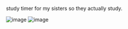 study timer for my sisters so they actually study.



![image](https://github.com/user-attachments/assets/0cd4640e-32b9-41e9-8aad-7b3c48a2045d)
![image](https://github.com/user-attachments/assets/9711d51c-60f3-433c-95d7-7c9fd6149cf7)
